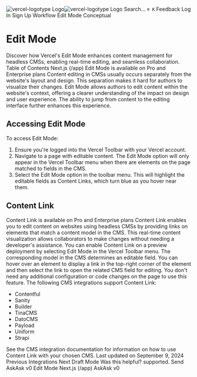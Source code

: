 ![vercel-logotype Logo](https://vercel.com/vc-ap-vercel-docs/_next/static/media/vercel-logotype-light.cf7eca76.svg)![vercel-logotype Logo](https://vercel.com/vc-ap-vercel-docs/_next/static/media/vercel-logotype-dark.01246f11.svg)
Search...
`⌘ K`
Feedback
Log In
Sign Up
Workflow
Edit Mode
Conceptual
# Edit Mode
Discover how Vercel's Edit Mode enhances content management for headless CMSs, enabling real-time editing, and seamless collaboration.
Table of Contents
Next.js (/app)
Edit Mode is available on Pro and Enterprise plans
Content editing in CMSs usually occurs separately from the website's layout and design. This separation makes it hard for authors to visualize their changes. Edit Mode allows authors to edit content within the website's context, offering a clearer understanding of the impact on design and user experience. The ability to jump from content to the editing interface further enhances this experience.
## Accessing Edit Mode
To access Edit Mode:
  1. Ensure you're logged into the Vercel Toolbar with your Vercel account.
  2. Navigate to a page with editable content. The Edit Mode option will only appear in the Vercel Toolbar menu when there are elements on the page matched to fields in the CMS.
  3. Select the Edit Mode option in the toolbar menu. This will highlight the editable fields as Content Links, which turn blue as you hover near them.


## Content Link
Content Link is available on Pro and Enterprise plans
Content Link enables you to edit content on websites using headless CMSs by providing links on elements that match a content model in the CMS. This real-time content visualization allows collaborators to make changes without needing a developer's assistance.
You can enable Content Link on a preview deployment by selecting Edit Mode in the Vercel Toolbar menu.
The corresponding model in the CMS determines an editable field. You can hover over an element to display a link in the top-right corner of the element and then select the link to open the related CMS field for editing.
You don't need any additional configuration or code changes on the page to use this feature.
The following CMS integrations support Content Link:
  * Contentful
  * Sanity
  * Builder
  * TinaCMS
  * DatoCMS
  * Payload
  * Uniform
  * Strapi


See the CMS integration documentation for information on how to use Content Link with your chosen CMS.
Last updated on September 9, 2024
Previous
Integrations
Next
Draft Mode
Was this helpful?
supported.
Send
AskAsk v0
Edit Mode
Next.js (/app)
AskAsk v0
